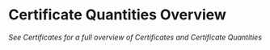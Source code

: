# Certificate Quantities  Overview

<i>See Certificates for a full overview of Certificates and Certificate Quantities</i>
